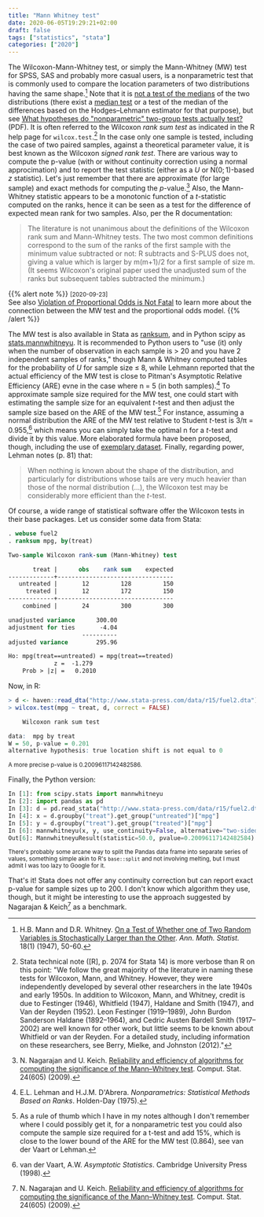 ```yaml
---
title: "Mann Whitney test"
date: 2020-06-05T19:29:21+02:00
draft: false
tags: ["statistics", "stata"]
categories: ["2020"]
---
```


The Wilcoxon-Mann-Whitney test, or simply the Mann-Whitney (MW) test for SPSS, SAS and probably more casual users, is a nonparametric test that is commonly used to compare the location parameters of two distributions having the same shape.[^1] Note that it is [not a test of the medians](https://www.ncbi.nlm.nih.gov/pmc/articles/PMC1120984/) of the two distributions (there exist a [median test](https://en.wikipedia.org/wiki/Median_test) or a test of the median of the differences based on the Hodges–Lehmann estimator for that purpose), but see [What hypotheses do "nonparametric" two-group tests actually test?](https://journals.sagepub.com/doi/pdf/10.1177/1536867X1201200202) (PDF). It is often referred to the Wilcoxon _rank sum test_ as indicated in the R help page for `wilcox.test`.[^2] In the case only one sample is tested, including the case of two paired samples, against a theoretical parameter value, it is best known as the Wilcoxon _signed rank test_. There are various way to compute the p-value (with or without continuity correction using a normal approcimation) and to report the test statistic (either as a _U_ or $\text{N}(0;1)$-based _z_ statistic). Let's just remember that there are approximate (for large sample) and exact methods for computing the _p_-value.[^3] Also, the Mann-Whitney statistic appears to be a monotonic function of a _t_-statistic computed on the ranks, hence it can be seen as a test for the difference of expected mean rank for two samples. Also, per the R documentation:

> The literature is not unanimous about the definitions of the Wilcoxon rank sum and Mann-Whitney tests. The two most common definitions correspond to the sum of the ranks of the first sample with the minimum value subtracted or not: R subtracts and S-PLUS does not, giving a value which is larger by m(m+1)/2 for a first sample of size m. (It seems Wilcoxon's original paper used the unadjusted sum of the ranks but subsequent tables subtracted the minimum.)

{{% alert note %}}
<small>[2020-09-23]</small><br>
See also [Violation of Proportional Odds is Not Fatal](https://www.fharrell.com/post/po/) to learn more about the connection between the MW test and the proportional odds model.
{{% /alert %}}

The MW test is also available in Stata as [ranksum](https://www.stata.com/help.cgi?ranksum), and in Python scipy as [stats.mannwhitneyu](https://docs.scipy.org/doc/scipy/reference/generated/scipy.stats.mannwhitneyu.html). It is recommended to Python users to "use (it) only when the number of observation in each sample is > 20 and you have 2 independent samples of ranks," though Mann & Whitney computed tables for the probability of _U_ for sample size ≤ 8, while Lehmann reported that the actual efficiency of the MW test is close to Pitman's Asymptotic Relative Efficiency (ARE) evne in the case where n = 5 (in both samples).[^4] To approximate sample size required for the MW test, one could start with estimating the sample size for an equivalent $t$-test and then adjust the sample size based on the ARE of the MW test.[^5] For instance, assuming a normal distribution the ARE of the MW test relative to Student _t_-test is 3/π = 0.955,[^6] which means you can simply take the optimal n for a _t_-test and divide it by this value. More elaborated formula have been proposed, though, including the use of [exemplary dataset](https://www.ncbi.nlm.nih.gov/pmc/articles/PMC2796701/). Finally, regarding power, Lehman notes (p. 81) that:

> When nothing is known about the shape of the distribution, and particularly for distributions whose tails are very much heavier than those of the normal distribution (...), the Wilcoxon test may be considerably more efficient than the _t_-test.

Of course, a wide range of statistical software offer the Wilcoxon tests in their base packages. Let us consider some data from Stata:

```stata
. webuse fuel2
. ranksum mpg, by(treat)

Two-sample Wilcoxon rank-sum (Mann-Whitney) test

       treat |      obs    rank sum    expected
-------------+---------------------------------
   untreated |       12         128         150
     treated |       12         172         150
-------------+---------------------------------
    combined |       24         300         300

unadjusted variance      300.00
adjustment for ties       -4.04
                     ----------
adjusted variance        295.96

Ho: mpg(treat==untreated) = mpg(treat==treated)
             z =  -1.279
    Prob > |z| =   0.2010
```

Now, in R:

```r
> d <- haven::read_dta("http://www.stata-press.com/data/r15/fuel2.dta")
> wilcox.test(mpg ~ treat, d, correct = FALSE)

	Wilcoxon rank sum test

data:  mpg by treat
W = 50, p-value = 0.201
alternative hypothesis: true location shift is not equal to 0
```

<small>A more precise p-value is 0.20096117142482586.</small>

Finally, the Python version:

```python
In [1]: from scipy.stats import mannwhitneyu
In [2]: import pandas as pd
In [3]: d = pd.read_stata("http://www.stata-press.com/data/r15/fuel2.dta")
In [4]: x = d.groupby("treat").get_group("untreated")["mpg"]
In [5]: y = d.groupby("treat").get_group("treated")["mpg"]
In [6]: mannwhitneyu(x, y, use_continuity=False, alternative="two-sided")
Out[6]: MannwhitneyuResult(statistic=50.0, pvalue=0.20096117142482584)
```

<small>There's probably some arcane way to split the Pandas data frame into separate series of values, something simple akin to R's `base::split` and not involving melting, but I must admit I was too lazy to Google for it.</small>

That's it! Stata does not offer any continuity correction but can report exact p-value for sample sizes up to 200. I don't know which algorithm they use, though, but it might be interesting to use the approach suggested by Nagarajan & Keich[^3] as a benchmark.

[^1]: H.B. Mann and D.R. Whitney. [On a Test of Whether one of Two Random Variables is Stochastically Larger than the Other](https://projecteuclid.org/euclid.aoms/1177730491). _Ann. Math. Statist._ 18(1) (1947), 50-60.
[^2]: Stata technical note ([R], p. 2074 for Stata 14) is more verbose than R on this point: "We follow the great majority of the literature in naming these tests for Wilcoxon, Mann, and Whitney. However, they were independently developed by several other researchers in the late 1940s and early 1950s. In addition to Wilcoxon, Mann, and Whitney, credit is due to Festinger (1946), Whitfield (1947), Haldane and Smith (1947), and Van der Reyden (1952). Leon Festinger (1919–1989), John Burdon Sanderson Haldane (1892–1964), and Cedric Austen Bardell Smith (1917–2002) are well known for other work, but little seems to be known about Whitfield or van der Reyden. For a detailed study, including information on these researchers, see Berry, Mielke, and Johnston (2012)."
[^3]: N. Nagarajan and U. Keich. [Reliability and efficiency of algorithms for computing the significance of the Mann–Whitney test](http://users.umiacs.umd.edu/~niranjan/papers/NagarajanKeichCS09.pdf). Comput. Stat. 24(605) (2009).
[^4]: E.L. Lehman and H.J.M. D'Abrera. _Nonparametrics: Statistical Methods Based on Ranks_. Holden-Day (1975).
[^5]: As a rule of thumb which I have in my notes although I don't remember where I could possibly get it, for a nonparametric test you could also compute the sample size required for a t-test and add 15%, which is close to the lower bound of the ARE for the MW test (0.864), see van der Vaart[^6] or Lehman[^4].
[^6]: van der Vaart, A.W. _Asymptotic Statistics_. Cambridge University Press (1998).
